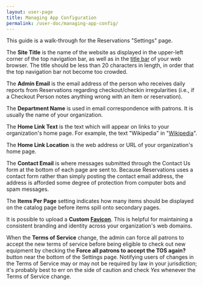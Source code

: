 ```yaml
---
layout: user-page
title: Managing App Configuration
permalink: /user-doc/managing-app-config/
---
```


This guide is a walk-through for the Reservations "Settings" page.

The **Site Title** is the name of the website as displayed in the upper-left corner of the top navigation bar, as well as in the [title bar](https://en.wikipedia.org/wiki/Title_bar) of your web browser. The title should be less than 20 characters in length, in order that the top navigation bar not become too crowded.

The **Admin Email** is the email address of the person who receives daily reports from Reservations regarding checkout/checkin irregularities (i.e., if a Checkout Person notes anything wrong with an item or reservation).

The **Department Name** is used in email correspondence with patrons. It is usually the name of your organization.

The **Home Link Text** is the text which will appear on links to your organization's home page. For example, the text "Wikipedia" in "[Wikipedia](https://www.wikipedia.org/)".

The **Home Link Location** is the web address or URL of your organization's home page.

The **Contact Email** is where messages submitted through the Contact Us form at the bottom of each page are sent to. Because Reservations uses a contact form rather than simply posting the contact email address, the address is afforded some degree of protection from computer bots and spam messages.

The **Items Per Page** setting indicates how many items should be displayed on the catalog page before items spill onto secondary pages.

It is possible to upload a **Custom [Favicon](http://en.wikipedia.org/wiki/Favicon)**. This is helpful for maintaining a consistent branding and identity across your organization's web domains.

When the **Terms of Service** change, the admin can force all patrons to accept the new terms of service before being eligible to check out new equipment by checking the **Force all patrons to accept the TOS again?** button near the bottom of the Settings page. Notifying users of changes in the Terms of Service may or may not be required by law in your jurisdiction; it's probably best to err on the side of caution and check *Yes* whenever the Terms of Service change.
